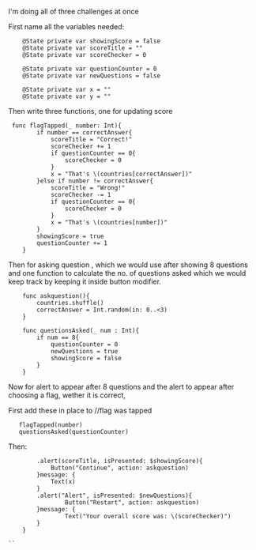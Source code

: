 I'm doing all of three challenges at once


First name all the variables needed: 
```
    @State private var showingScore = false
    @State private var scoreTitle = ""
    @State private var scoreChecker = 0

    @State private var questionCounter = 0
    @State private var newQuestions = false

    @State private var x = ""
    @State private var y = ""

```

Then write three functions, one for updating score 
```
 func flagTapped(_ number: Int){
        if number == correctAnswer{
            scoreTitle = "Correct!"
            scoreChecker += 1
            if questionCounter == 0{
                scoreChecker = 0
            }
            x = "That's \(countries[correctAnswer])"
        }else if number != correctAnswer{
            scoreTitle = "Wrong!"
            scoreChecker -= 1
            if questionCounter == 0{
                scoreChecker = 0
            }
            x = "That's \(countries[number])"
        }
        showingScore = true
        questionCounter += 1
    }
```

Then for asking question , which we would use after showing 8 questions and one function to calculate the no. of questions asked which we would keep track by keeping it inside button modifier.

```
    func askquestion(){
        countries.shuffle()
        correctAnswer = Int.random(in: 0..<3)
    }
    
    func questionsAsked(_ num : Int){
        if num == 8{
            questionCounter = 0
            newQuestions = true
            showingScore = false
        }
    }
```

Now for alert to appear after 8 questions and the alert to appear after choosing a flag, wether it is correct,

First add these in place to //flag was tapped
```
   flagTapped(number)
   questionsAsked(questionCounter)
```

Then:
```
        .alert(scoreTitle, isPresented: $showingScore){
            Button("Continue", action: askquestion)
        }message: {
            Text(x)
        }
        .alert("Alert", isPresented: $newQuestions){
                Button("Restart", action: askquestion)
        }message: {
                Text("Your overall score was: \(scoreChecker)")
        }
    }

``


